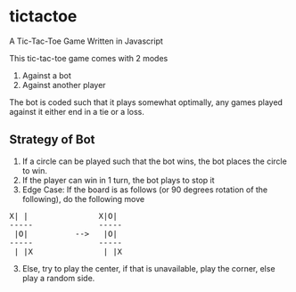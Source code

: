 # tictactoe
A Tic-Tac-Toe Game Written in Javascript

This tic-tac-toe game comes with 2 modes
1. Against a bot
2. Against another player

The bot is coded such that it plays somewhat optimally, any games played against it either end in a tie or a loss.

## Strategy of Bot
1. If a circle can be played such that the bot wins, the bot places the circle to win.
2. If the player can win in 1 turn, the bot plays to stop it
4. Edge Case: If the board is as follows (or 90 degrees rotation of the following), do the following move
<pre>
X| |               X|O| 
-----              -----
 |O|          -->   |O| 
-----              -----
 | |X               | |X
</pre> 
3. Else, try to play the center, if that is unavailable, play the corner, else play a random side.
